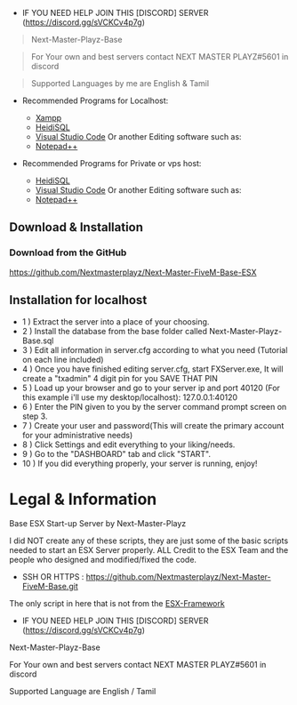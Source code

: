

* IF YOU NEED HELP JOIN THIS  [DISCORD] SERVER (https://discord.gg/sVCKCv4p7g)

> Next-Master-Playz-Base

> For Your own and best servers contact NEXT MASTER PLAYZ#5601 in discord 

> Supported Languages by me are  English & Tamil


* Recommended Programs for Localhost:
  * [Xampp](https://www.apachefriends.org/download.html)
  * [HeidiSQL](https://www.heidisql.com/download.php)
  * [Visual Studio Code](https://code.visualstudio.com/download) Or another Editing software such as:
  * [Notepad++](https://notepad-plus-plus.org/downloads/)

* Recommended Programs for Private or vps host:
  * [HeidiSQL](https://www.heidisql.com/download.php)
  * [Visual Studio Code](https://code.visualstudio.com/download) Or another Editing software such as:
  * [Notepad++](https://notepad-plus-plus.org/downloads/)



## Download & Installation

### Download from the GitHub 
https://github.com/Nextmasterplayz/Next-Master-FiveM-Base-ESX



## Installation for localhost
- 1 ) Extract the server into a place of your choosing.
- 2 ) Install the database from the base folder called Next-Master-Playz-Base.sql
- 3 ) Edit all information in server.cfg according to what you need (Tutorial on each line included)
- 4 ) Once you have finished editing server.cfg, start FXServer.exe, It will create a "txadmin" 4 digit pin for you SAVE THAT PIN
- 5 ) Load up your browser and go to your server ip and port 40120 (For this example i'll use my desktop/localhost): 127.0.0.1:40120
- 6 ) Enter the PIN given to you by the server command prompt screen on step 3.
- 7 ) Create your user and password(This will create the primary account for your administrative needs)
- 8 ) Click Settings and edit everything to your liking/needs.
- 9 ) Go to the "DASHBOARD" tab and click "START".
- 10 ) If you did everything properly, your server is running, enjoy!

# Legal & Information

Base ESX Start-up Server by Next-Master-Playz

I did NOT create any of these scripts, they are just some of the basic scripts needed to start an ESX Server properly. ALL Credit to the ESX Team and the people who designed and modified/fixed the code.


* SSH OR HTTPS : https://github.com/Nextmasterplayz/Next-Master-FiveM-Base.git


The only script in here that is not from the [ESX-Framework](https://github.com/ESX-Framework/) 



* IF YOU NEED HELP JOIN THIS  [DISCORD] SERVER (https://discord.gg/sVCKCv4p7g)

Next-Master-Playz-Base

For Your own and best servers contact NEXT MASTER PLAYZ#5601 in discord 

Supported Language are English / Tamil 

